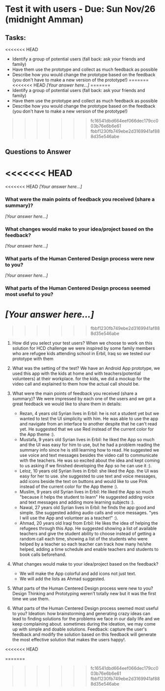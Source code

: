 # Test it with users - Due: Sun Nov/26 (midnight Amman)

## Tasks:

<<<<<<< HEAD
* Identify a group of potential users (fall back: ask your friends and family)
* Have them use the prototype and collect as much feedback as possible
* Describe how you would change the prototype based on the feedback (you don't have to make a new version of the prototype!)
=======
<<<<<<< HEAD
*[Your answer here...]*
=======
* Identify a group of potential users (fall back: ask your friends and family)
* Have them use the prototype and collect as much feedback as possible
* Describe how you would change the prototype based on the feedback (you don't have to make a new version of the prototype!)
>>>>>>> fc16541dbd664eef066dec179cc003b76e6b6e61
>>>>>>> fbbf1230fb749ebe2d3169941af888d35e546abe

## Questions to Answer

<<<<<<< HEAD
=======
<<<<<<< HEAD
*[Your answer here...]*

### What were the main points of feedback you received (share a summary)? 

*[Your answer here...]*

### What changes would make to your idea/project based on the feedback?

*[Your answer here...]*

### What parts of the Human Centered Design process were new to you?

*[Your answer here...]*

### What parts of the Human Centered Design process seemed most useful to you?

*[Your answer here...]*
=======
>>>>>>> fbbf1230fb749ebe2d3169941af888d35e546abe
1. How did you select your test users? 
   When we choose to work on this solution for HCD challenge we were inspired by some family members who are refugee kids attending school in Erbil, Iraq
   so we tested our prototype with them
2. What was the setting of the test? 
   We have an Android App prototype, we used this app with the kids at home and with teachers(potential volunteers) at their workplace.
   for the kids, we did a mockup for the video call and explained to them how the actual call should be.
3. What were the main points of feedback you received (share a summary)? 
   We were impressed by each one of the users and we got a great feedback we would like to share them in details:
   * Rezan, 4 years old Syrian lives in Erbil: he is not a student yet but we wanted to test the UI simplicity with him.
     He was able to use the app and navigate from an interface to another despite that he can't read yet. 
     He suggested that we use Red instead of the current color for the App theme :).
   * Mustafa, 9 years old Syrian lives in Erbil: he liked the App so much and the UI was easy for him to use,
     but he had a problem reading the summary info since he is still learning how to read. 
     He suggested we use voice and text messages besides the video call to communicate with the teachers.
     He was so excited about the idea and kept coming to us asking if we finished developing the App so he can use it :).
   * Leloz, 10 years old Syrian lives in Erbil: she liked the App. the UI was easy for her to use.
     she suggested to use text and voice messages, add icons beside the text on buttons and would like to use Pink instead of the current color for the App theme :).
   * Muslim, 9 years old Syrian lives in Erbil: He liked the App so much "because it helps the student to learn"
     He suggested adding voice and text messages and adding more learning subjects :).
   * Nawal, 27 years old Syrian lives in Erbil: he finds the app good and simple. 
     She suggested adding audio calls and voice messages. "yes I will use the App and volunteer as a teacher!" :).
   * Ahmad, 20 years old Iraqi from Erbil: He likes the idea of helping the refugees through this App.
     He suggested showing a list of available teachers and give the student ability to choose instead of getting a random call each time,
     showing a list of the students who were helped by a teacher so each teacher can track how many he/she helped, 
     adding a time schedule and enable teachers and students to book calls beforehand.
     
4. What changes would make to your idea/project based on the feedback?
   * We will make the App colorful and add icons not just text. 
   * We will add the lists as Ahmad suggested.
5. What parts of the Human Centered Design process were new to you?
   Design Thinking and Prototyping weren't totally new but it was the first time we use them.
6. What parts of the Human Centered Design process seemed most useful to you?
   Ideation: how brainstorming and generating crazy ideas can lead to finding solutions for the problems we face in our daily life and we keep complaining about.
             sometimes during the ideation, we may come up with simple and doable solutions.
   Feedback: capture the user's feedback and modify the solution based on this feedback will generate the most effective solution that makes the users happy!.
   
<<<<<<< HEAD
  
=======
  
>>>>>>> fc16541dbd664eef066dec179cc003b76e6b6e61
>>>>>>> fbbf1230fb749ebe2d3169941af888d35e546abe
